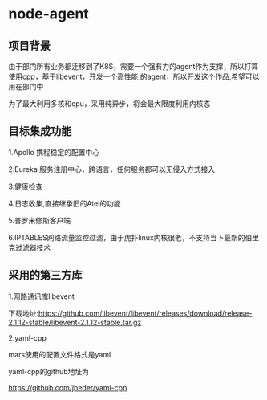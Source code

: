 # node-agent

## 项目背景

由于部门所有业务都迁移到了K8S，需要一个强有力的agent作为支撑，所以打算使用cpp，基于libevent，开发一个高性能
的agent，所以开发这个作品,希望可以用在部门中

为了最大利用多核和cpu，采用纯异步，将会最大限度利用内核态

## 目标集成功能

1.Apollo 携程稳定的配置中心

2.Eureka 服务注册中心，跨语言，任何服务都可以无侵入方式接入

3.健康检查

4.日志收集,直接继承旧的Atel的功能

5.普罗米修斯客户端

6.IPTABLES网络流量监控过滤，由于虎扑linux内核很老，不支持当下最新的伯里克过滤器技术

## 采用的第三方库

1.网路通讯库libevent

下载地址:https://github.com/libevent/libevent/releases/download/release-2.1.12-stable/libevent-2.1.12-stable.tar.gz

2.yaml-cpp

mars使用的配置文件格式是yaml

yaml-cpp的github地址为

https://github.com/jbeder/yaml-cpp

